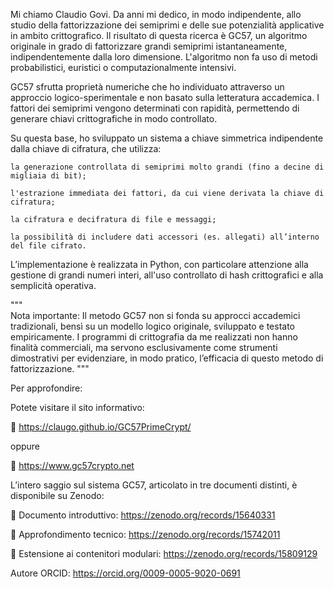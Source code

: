 Mi chiamo Claudio Govi. Da anni mi dedico, in modo indipendente, allo studio della fattorizzazione dei semiprimi e delle sue potenzialità applicative in ambito crittografico.
Il risultato di questa ricerca è GC57, un algoritmo originale in grado di fattorizzare grandi semiprimi istantaneamente, indipendentemente dalla loro dimensione. L'algoritmo non fa uso di metodi probabilistici, euristici o computazionalmente intensivi.

GC57 sfrutta proprietà numeriche che ho individuato attraverso un approccio logico-sperimentale e non basato sulla letteratura accademica. I fattori dei semiprimi vengono determinati con rapidità, permettendo di generare chiavi crittografiche in modo controllato.

Su questa base, ho sviluppato un sistema a chiave simmetrica indipendente dalla chiave di cifratura, che utilizza:

    la generazione controllata di semiprimi molto grandi (fino a decine di migliaia di bit);

    l'estrazione immediata dei fattori, da cui viene derivata la chiave di cifratura;

    la cifratura e decifratura di file e messaggi;

    la possibilità di includere dati accessori (es. allegati) all’interno del file cifrato.

L’implementazione è realizzata in Python, con particolare attenzione alla gestione di grandi numeri interi, all'uso controllato di hash crittografici e alla semplicità operativa.

"""    
Nota importante: Il metodo GC57 non si fonda su approcci accademici tradizionali, bensì su un modello logico originale, sviluppato e testato empiricamente. 
I programmi di crittografia da me realizzati non hanno finalità commerciali, ma servono esclusivamente come strumenti dimostrativi per evidenziare, in modo pratico,
l’efficacia di questo metodo di fattorizzazione.
"""

Per approfondire:

Potete visitare il sito informativo:

🔹 https://claugo.github.io/GC57PrimeCrypt/

oppure

🔹 https://www.gc57crypto.net

L’intero saggio sul sistema GC57, articolato in tre documenti distinti, è disponibile su Zenodo:

📄 Documento introduttivo: https://zenodo.org/records/15640331

📄 Approfondimento tecnico: https://zenodo.org/records/15742011

📄 Estensione ai contenitori modulari: https://zenodo.org/records/15809129

Autore ORCID: https://orcid.org/0009-0005-9020-0691
